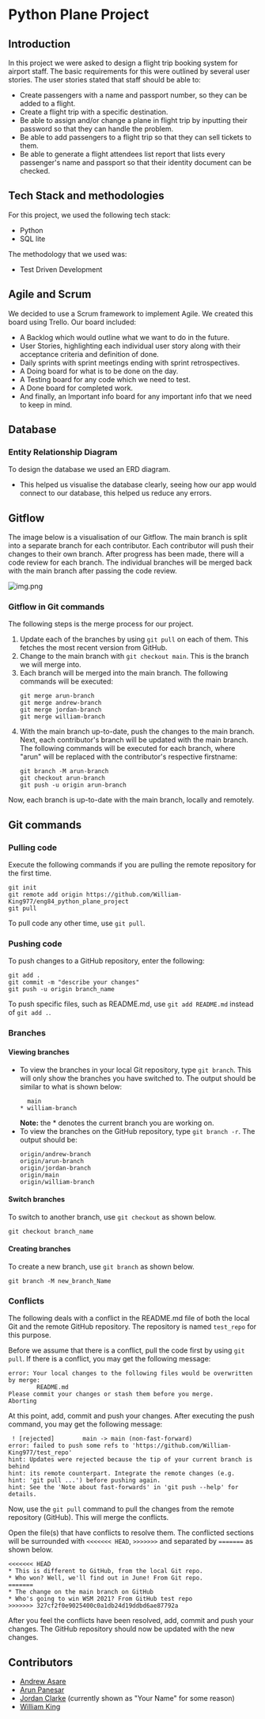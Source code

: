 # Python Plane Project
## Introduction
In this project we were asked to design a flight trip booking system for airport staff. The basic requirements
for this were outlined by several user stories. The user stories stated that staff should be able to:

- Create passengers with a name and passport number, so they can be added to a flight.
- Create a flight trip with a specific destination.
- Be able to assign and/or change a plane in flight trip by inputting their password so that they can handle the problem.
- Be able to add passengers to a flight trip so that they can sell tickets to them.
- Be able to generate a flight attendees list report that lists every passenger's name and passport so that their identity document can be checked.

## Tech Stack and methodologies
For this project, we used the following tech stack:
- Python
- SQL lite 

The methodology that we used was:
- Test Driven Development 

## Agile and Scrum
We decided to use a Scrum framework to implement Agile. We created this board using Trello. Our board included:
- A Backlog which would outline what we want to do in the future.
- User Stories, highlighting each individual user story along with their acceptance criteria and definition of done.
- Daily sprints with sprint meetings ending with sprint retrospectives.
- A Doing board for what is to be done on the day.
- A Testing board for any code which we need to test.
- A Done board for completed work.
- And finally, an Important info board for any important info that we need to keep in mind.

## Database
### Entity Relationship Diagram
To design the database we used an ERD diagram.
- This helped us visualise the database clearly, seeing how our app would connect to our database, this helped us reduce any errors.

## Gitflow
The image below is a visualisation of our Gitflow. The main branch is split into a separate branch for each contributor. Each contributor will push their changes to their own branch. After progress has been made, there will a code review for each branch. The individual branches will be merged back with the main branch after passing the code review. 

![img.png](images/gitflow.png)

### Gitflow in Git commands
The following steps is the merge process for our project.
 1. Update each of the branches by using `git pull` on each of them. This fetches the most recent version from GitHub.
 2. Change to the main branch with `git checkout main`. This is the branch we will merge into.
 3. Each branch will be merged into the main branch. The following commands will be executed:
    ```
    git merge arun-branch
    git merge andrew-branch
    git merge jordan-branch
    git merge william-branch
    ```
 4. With the main branch up-to-date, push the changes to the main branch. Next, each contributor's branch will be updated with the main branch. The following commands will be executed for each branch, where "arun" will be replaced with the contributor's respective firstname:
    ```
    git branch -M arun-branch
    git checkout arun-branch
    git push -u origin arun-branch
    ```
Now, each branch is up-to-date with the main branch, locally and remotely.

## Git commands
### Pulling code
Execute the following commands if you are pulling the remote repository for the first time.
```
git init
git remote add origin https://github.com/William-King977/eng84_python_plane_project
git pull
```

To pull code any other time, use `git pull`.

### Pushing code
To push changes to a GitHub repository, enter the following:
```
git add .
git commit -m "describe your changes"
git push -u origin branch_name
```

To push specific files, such as README.md, use `git add README.md` instead of `git add .`.

### Branches
#### Viewing branches
 * To view the branches in your local Git repository, type `git branch`. This will only show the branches you have switched to. The output should be similar to what is shown below:
   ```
     main
   * william-branch
   ```
   **Note:** the * denotes the current branch you are working on. 
 * To view the branches on the GitHub repository, type `git branch -r`. The output should be:
   ```
   origin/andrew-branch
   origin/arun-branch
   origin/jordan-branch
   origin/main
   origin/william-branch
   ```

#### Switch branches
To switch to another branch, use `git checkout` as shown below.
```
git checkout branch_name
```

#### Creating branches
To create a new branch, use `git branch` as shown below.
```
git branch -M new_branch_Name
```

### Conflicts
The following deals with a conflict in the README.md file of both the local Git and the remote GitHub repository. The repository is named `test_repo` for this purpose.

Before we assume that there is a conflict, pull the code first by using `git pull`. If there is a conflict, you may get the following message:
```
error: Your local changes to the following files would be overwritten by merge:
        README.md
Please commit your changes or stash them before you merge.
Aborting
```

At this point, add, commit and push your changes. After executing the push command, you may get the following message:
```
 ! [rejected]        main -> main (non-fast-forward)
error: failed to push some refs to 'https://github.com/William-King977/test_repo'
hint: Updates were rejected because the tip of your current branch is behind
hint: its remote counterpart. Integrate the remote changes (e.g.
hint: 'git pull ...') before pushing again.
hint: See the 'Note about fast-forwards' in 'git push --help' for details.
```

Now, use the `git pull` command to pull the changes from the remote repository (GitHub). This will merge the conflicts. 

Open the file(s) that have conflicts to resolve them. The conflicted sections will be surrounded with `<<<<<<< HEAD`, `>>>>>>>` and separated by `=======` as shown below.
```
<<<<<<< HEAD
* This is different to GitHub, from the local Git repo.
* Who won? Well, we'll find out in June! From Git repo.
=======
* The change on the main branch on GitHub
* Who's going to win WSM 2021? From GitHub test repo
>>>>>>> 327cf2f0e9025400c0a1db24d19ddbd6ae87792a
```

After you feel the conflicts have been resolved, add, commit and push your changes. The GitHub repository should now be updated with the new changes.

## Contributors
 * [Andrew Asare](https://github.com/Andrew-Asare)
 * [Arun Panesar](https://github.com/ArunPanesar42)
 * [Jordan Clarke](https://github.com/JClarke-96) (currently shown as "Your Name" for some reason)
 * [William King](https://github.com/William-King977)
